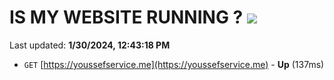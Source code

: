 # IS MY WEBSITE RUNNING ? [![](https://img.shields.io/static/v1?label=Sponsor&message=%E2%9D%A4&logo=GitHub&color=%23fe8e86)](https://github.com/sponsors/<username>)

Last updated: **1/30/2024, 12:43:18 PM**

- `GET` [https://youssefservice.me](https://youssefservice.me) - **Up** (137ms)
